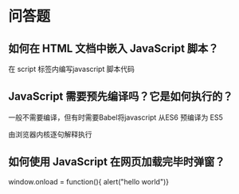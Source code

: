 # 问答题

## 如何在 HTML 文档中嵌入 JavaScript 脚本？

在 script 标签内编写javascript 脚本代码

## JavaScript 需要预先编译吗？它是如何执行的？

一般不需要编译，但有时需要Babel将javascript 从ES6 预编译为 ES5

由浏览器内核逐句解释执行

## 如何使用 JavaScript 在网页加载完毕时弹窗？

window.onload  = function(){ alert("hello world")}